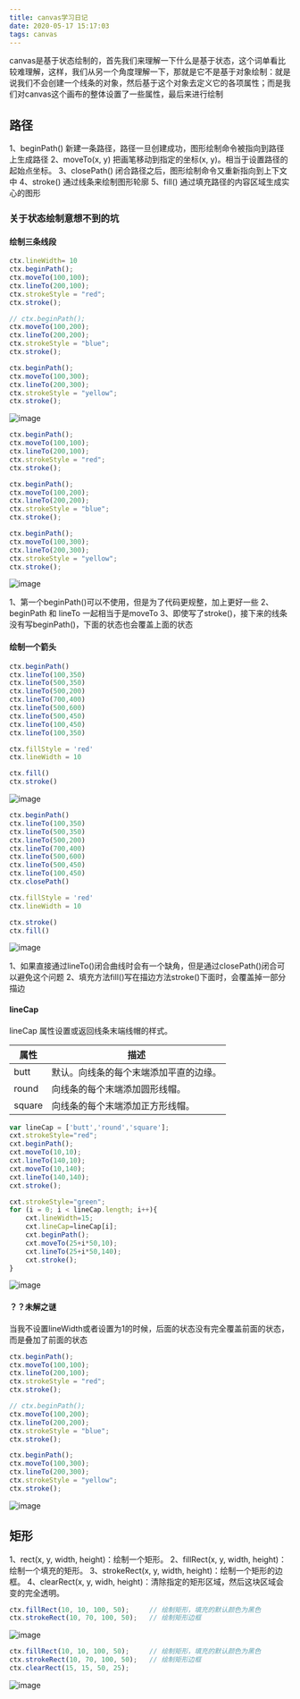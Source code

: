 ```yaml
---
title: canvas学习日记
date: 2020-05-17 15:17:03
tags: canvas
---
```


canvas是基于状态绘制的，首先我们来理解一下什么是基于状态，这个词单看比较难理解，这样，我们从另一个角度理解一下，那就是它不是基于对象绘制：就是说我们不会创建一个线条的对象，然后基于这个对象去定义它的各项属性；而是我们对canvas这个画布的整体设置了一些属性，最后来进行绘制
## 路径

1、beginPath() 新建一条路径，路径一旦创建成功，图形绘制命令被指向到路径上生成路径
2、moveTo(x, y) 把画笔移动到指定的坐标(x, y)。相当于设置路径的起始点坐标。
3、closePath() 闭合路径之后，图形绘制命令又重新指向到上下文中
4、stroke() 通过线条来绘制图形轮廓
5、fill() 通过填充路径的内容区域生成实心的图形


### 关于状态绘制意想不到的坑

#### 绘制三条线段

```js
ctx.lineWidth= 10
ctx.beginPath();
ctx.moveTo(100,100);
ctx.lineTo(200,100);
ctx.strokeStyle = "red";
ctx.stroke();

// ctx.beginPath();
ctx.moveTo(100,200);
ctx.lineTo(200,200);
ctx.strokeStyle = "blue";
ctx.stroke();

ctx.beginPath();
ctx.moveTo(100,300);
ctx.lineTo(200,300);
ctx.strokeStyle = "yellow";
ctx.stroke();
```
![image](canvas学习日记/img3.png)

```js
ctx.beginPath();
ctx.moveTo(100,100);
ctx.lineTo(200,100);
ctx.strokeStyle = "red";
ctx.stroke();

ctx.beginPath();
ctx.moveTo(100,200);
ctx.lineTo(200,200);
ctx.strokeStyle = "blue";
ctx.stroke();

ctx.beginPath();
ctx.moveTo(100,300);
ctx.lineTo(200,300);
ctx.strokeStyle = "yellow";
ctx.stroke();
```
![image](canvas学习日记/img4.png)

1、第一个beginPath()可以不使用，但是为了代码更规整，加上更好一些
2、beginPath 和 lineTo 一起相当于是moveTo
3、即使写了stroke()，接下来的线条没有写beginPath()，下面的状态也会覆盖上面的状态

#### 绘制一个箭头

```js
ctx.beginPath()
ctx.lineTo(100,350)
ctx.lineTo(500,350)
ctx.lineTo(500,200)
ctx.lineTo(700,400)
ctx.lineTo(500,600)
ctx.lineTo(500,450)
ctx.lineTo(100,450)
ctx.lineTo(100,350)

ctx.fillStyle = 'red'
ctx.lineWidth = 10

ctx.fill()
ctx.stroke()
```
![image](canvas学习日记/img1.png)


```js
ctx.beginPath()
ctx.lineTo(100,350)
ctx.lineTo(500,350)
ctx.lineTo(500,200)
ctx.lineTo(700,400)
ctx.lineTo(500,600)
ctx.lineTo(500,450)
ctx.lineTo(100,450)
ctx.closePath()

ctx.fillStyle = 'red'
ctx.lineWidth = 10

ctx.stroke()
ctx.fill()
```
![image](canvas学习日记/img2.png)

1、如果直接通过lineTo()闭合曲线时会有一个缺角，但是通过closePath()闭合可以避免这个问题
2、填充方法fill()写在描边方法stroke()下面时，会覆盖掉一部分描边

#### lineCap

lineCap 属性设置或返回线条末端线帽的样式。

| 属性 | 描述 |
|--|--|
| butt | 默认。向线条的每个末端添加平直的边缘。|
| round | 向线条的每个末端添加圆形线帽。|
| square | 向线条的每个末端添加正方形线帽。|

```js
var lineCap = ['butt','round','square'];
cxt.strokeStyle="red";
cxt.beginPath();
cxt.moveTo(10,10);
cxt.lineTo(140,10);
cxt.moveTo(10,140);
cxt.lineTo(140,140);
cxt.stroke();

cxt.strokeStyle="green";
for (i = 0; i < lineCap.length; i++){
	cxt.lineWidth=15;
	cxt.lineCap=lineCap[i];
	cxt.beginPath();
	cxt.moveTo(25+i*50,10);
	cxt.lineTo(25+i*50,140);
	cxt.stroke();
}
```
![image](canvas学习日记/img8.png)


#### ？？未解之谜
当我不设置lineWidth或者设置为1的时候，后面的状态没有完全覆盖前面的状态，而是叠加了前面的状态
```js
ctx.beginPath();
ctx.moveTo(100,100);
ctx.lineTo(200,100);
ctx.strokeStyle = "red";
ctx.stroke();

// ctx.beginPath();
ctx.moveTo(100,200);
ctx.lineTo(200,200);
ctx.strokeStyle = "blue";
ctx.stroke();

ctx.beginPath();
ctx.moveTo(100,300);
ctx.lineTo(200,300);
ctx.strokeStyle = "yellow";
ctx.stroke();
```
![image](canvas学习日记/img5.png)

## 矩形

1、rect(x, y, width, height)：绘制一个矩形。
2、fillRect(x, y, width, height)：绘制一个填充的矩形。
3、strokeRect(x, y, width, height)：绘制一个矩形的边框。
4、clearRect(x, y, widh, height)：清除指定的矩形区域，然后这块区域会变的完全透明。

```js
ctx.fillRect(10, 10, 100, 50);     // 绘制矩形，填充的默认颜色为黑色
ctx.strokeRect(10, 70, 100, 50);   // 绘制矩形边框
```
![image](canvas学习日记/img6.png)


```js
ctx.fillRect(10, 10, 100, 50);     // 绘制矩形，填充的默认颜色为黑色
ctx.strokeRect(10, 70, 100, 50);   // 绘制矩形边框
ctx.clearRect(15, 15, 50, 25);
```
![image](canvas学习日记/img7.png)
